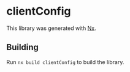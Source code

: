 # clientConfig

This library was generated with [Nx](https://nx.dev).

## Building

Run `nx build clientConfig` to build the library.
